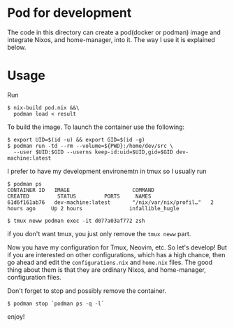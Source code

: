 # Pod for development
The code in this directory can create a pod(docker or podman) image and integrate Nixos,
and home-manager, into it. The way I use it is explained below.

# Usage
Run

```shell
$ nix-build pod.nix &&\
  podman load < result
```

To build the image. To launch the container use the following:

```shell
$ export UID=$(id -u) && export GID=$(id -g)
$ podman run -td --rm --volume=${PWD}:/home/dev/src \
  --user $UID:$GID --userns keep-id:uid=$UID,gid=$GID dev-machine:latest
```

I prefer to have my development environemtn in tmux so I usually run

```shell
$ podman ps
CONTAINER ID   IMAGE                    COMMAND                  CREATED         STATUS         PORTS     NAMES
61d6f161ab76   dev-machine:latest       "/nix/var/nix/profil…"   2 hours ago     Up 2 hours               infallible_hugle

$ tmux neww podman exec -it d077a03af772 zsh
```

if you don't want tmux, you just only remove the `tmux neww` part.

Now you have my configuration for Tmux, Neovim, etc. So let's develop!
But if you are interested on other configurations, which has a high chance,
then go ahead and edit the `configurations.nix` and `home.nix` files.
The good thing about them is that they are ordinary Nixos, and home-manager, configuration files.

Don't forget to stop and possibly remove the container.
```shell
$ podman stop `podman ps -q -l`
```

enjoy!

